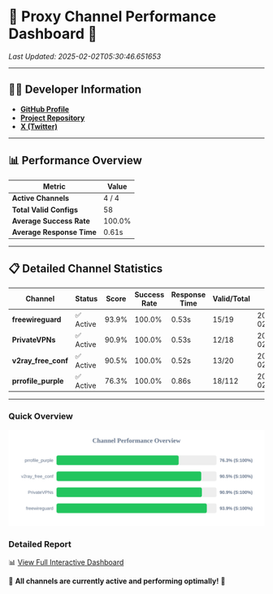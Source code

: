 # 🌟 Proxy Channel Performance Dashboard 🌟

_Last Updated: 2025-02-02T05:30:46.651653_

---

## 👩‍💻 Developer Information

- **[GitHub Profile](https://github.com/4n0nymou3)**  
- **[Project Repository](https://github.com/4n0nymou3/multi-proxy-config-fetcher)**  
- **[X (Twitter)](https://x.com/4n0nymou3)**  

---

## 📊 Performance Overview

| Metric                | Value       |
|-----------------------|-------------|
| **Active Channels**   | 4 / 4       |
| **Total Valid Configs** | 58          |
| **Average Success Rate** | 100.0%      |
| **Average Response Time** | 0.61s       |

---

## 📋 Detailed Channel Statistics

| Channel          | Status     | Score  | Success Rate | Response Time | Valid/Total | Last Success               |
|------------------|------------|--------|--------------|---------------|-------------|----------------------------|
| **freewireguard**  | ✅ Active  | 93.9%  | 100.0% | 0.53s         | 15/19       | 2025-02-02T05:30:46.649790 |
| **PrivateVPNs**  | ✅ Active  | 90.9%  | 100.0% | 0.53s         | 12/18       | 2025-02-02T05:30:46.091405 |
| **v2ray_free_conf**  | ✅ Active  | 90.5%  | 100.0% | 0.52s         | 13/20       | 2025-02-02T05:30:45.521273 |
| **prrofile_purple**  | ✅ Active  | 76.3%  | 100.0% | 0.86s         | 18/112       | 2025-02-02T05:30:44.943475 |

---

### Quick Overview
<div align="center">
  <a href="https://raw.githubusercontent.com/nullluser/NullRepo/refs/heads/main/assets/channel_stats_chart.svg">
    <img src="https://raw.githubusercontent.com/nullluser/NullRepo/refs/heads/main/assets/channel_stats_chart.svg" alt="Source Performance Statistics" width="800">
  </a>
</div>

### Detailed Report
📊 [View Full Interactive Dashboard](https://htmlpreview.github.io/?https://github.com/nullluser/NullRepo/blob/main/assets/performance_report.html)

🎉 **All channels are currently active and performing optimally!** 🎉
